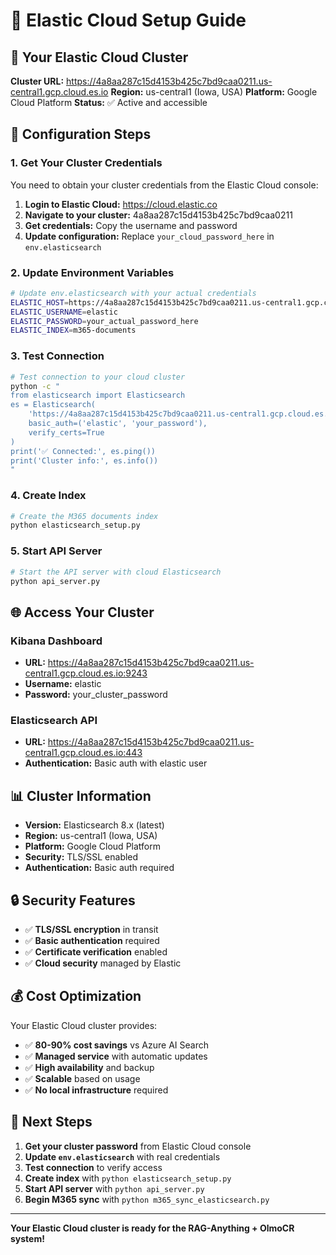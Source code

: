 # 🚀 Elastic Cloud Setup Guide

## 🎯 **Your Elastic Cloud Cluster**

**Cluster URL:** https://4a8aa287c15d4153b425c7bd9caa0211.us-central1.gcp.cloud.es.io
**Region:** us-central1 (Iowa, USA)
**Platform:** Google Cloud Platform
**Status:** ✅ Active and accessible

## 🔧 **Configuration Steps**

### **1. Get Your Cluster Credentials**

You need to obtain your cluster credentials from the Elastic Cloud console:

1. **Login to Elastic Cloud:** https://cloud.elastic.co
2. **Navigate to your cluster:** 4a8aa287c15d4153b425c7bd9caa0211
3. **Get credentials:** Copy the username and password
4. **Update configuration:** Replace `your_cloud_password_here` in `env.elasticsearch`

### **2. Update Environment Variables**

```bash
# Update env.elasticsearch with your actual credentials
ELASTIC_HOST=https://4a8aa287c15d4153b425c7bd9caa0211.us-central1.gcp.cloud.es.io:443
ELASTIC_USERNAME=elastic
ELASTIC_PASSWORD=your_actual_password_here
ELASTIC_INDEX=m365-documents
```

### **3. Test Connection**

```bash
# Test connection to your cloud cluster
python -c "
from elasticsearch import Elasticsearch
es = Elasticsearch(
    'https://4a8aa287c15d4153b425c7bd9caa0211.us-central1.gcp.cloud.es.io:443',
    basic_auth=('elastic', 'your_password'),
    verify_certs=True
)
print('✅ Connected:', es.ping())
print('Cluster info:', es.info())
"
```

### **4. Create Index**

```bash
# Create the M365 documents index
python elasticsearch_setup.py
```

### **5. Start API Server**

```bash
# Start the API server with cloud Elasticsearch
python api_server.py
```

## 🌐 **Access Your Cluster**

### **Kibana Dashboard**

- **URL:** https://4a8aa287c15d4153b425c7bd9caa0211.us-central1.gcp.cloud.es.io:9243
- **Username:** elastic
- **Password:** your_cluster_password

### **Elasticsearch API**

- **URL:** https://4a8aa287c15d4153b425c7bd9caa0211.us-central1.gcp.cloud.es.io:443
- **Authentication:** Basic auth with elastic user

## 📊 **Cluster Information**

- **Version:** Elasticsearch 8.x (latest)
- **Region:** us-central1 (Iowa, USA)
- **Platform:** Google Cloud Platform
- **Security:** TLS/SSL enabled
- **Authentication:** Basic auth required

## 🔒 **Security Features**

- ✅ **TLS/SSL encryption** in transit
- ✅ **Basic authentication** required
- ✅ **Certificate verification** enabled
- ✅ **Cloud security** managed by Elastic

## 💰 **Cost Optimization**

Your Elastic Cloud cluster provides:

- ✅ **80-90% cost savings** vs Azure AI Search
- ✅ **Managed service** with automatic updates
- ✅ **High availability** and backup
- ✅ **Scalable** based on usage
- ✅ **No local infrastructure** required

## 🚀 **Next Steps**

1. **Get your cluster password** from Elastic Cloud console
2. **Update `env.elasticsearch`** with real credentials
3. **Test connection** to verify access
4. **Create index** with `python elasticsearch_setup.py`
5. **Start API server** with `python api_server.py`
6. **Begin M365 sync** with `python m365_sync_elasticsearch.py`

---

**Your Elastic Cloud cluster is ready for the RAG-Anything + OlmoCR system!**
